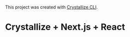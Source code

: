 This project was created with [Crystallize CLI][0].

# Crystallize + Next.js + React

[0]: https://github.com/CrystallizeAPI/crystallize-cli
